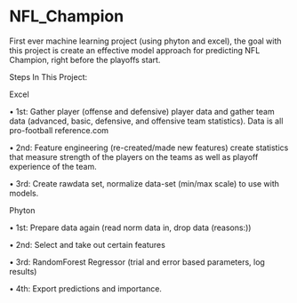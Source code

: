 # NFL_Champion
First ever machine learning project (using phyton and excel), the goal with this project is create an effective model approach for predicting NFL Champion, right before the playoffs start.

Steps In This Project:

Excel

•	1st: Gather player (offense and defensive) player data and gather team data (advanced, basic, defensive, and offensive team statistics). Data is all pro-football reference.com

•	2nd: Feature engineering (re-created/made new features) create statistics that measure strength of the players on the teams as well as playoff experience of the team.

•	3rd: Create rawdata set, normalize data-set (min/max scale) to use with models.


Phyton

•	1st: Prepare data again (read norm data in, drop data (reasons:)) 

•	2nd: Select and take out certain features

•	3rd: RandomForest Regressor (trial and error based parameters, log results)

•	4th: Export predictions and importance.

